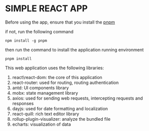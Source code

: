 # SIMPLE REACT APP

Before using the app, ensure that you install the [pnpm](https://pnpm.io/)

if not, run the following command
```
npm install -g pnpm
```
then run the command to install the application running environment
```
pnpm install
```

This web application uses the following libraries:
1. react\react-dom: the core of this application
2. react-router: used for routing, routing authentication
3. antd: UI components library
4. mobx: state management library
5. axios: used for sending web requests, intercepting requests and responses
6. dayjs: used for date formatting and localization
7. react-quill: rich text editor library
8. rollup-plugin-visualizer: analyze the bundled file
9. echarts: visualization of data
